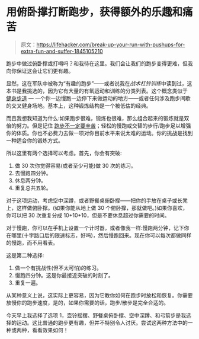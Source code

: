 # 用俯卧撑打断跑步，获得额外的乐趣和痛苦

> 原文：<https://lifehacker.com/break-up-your-run-with-pushups-for-extra-fun-and-suffer-1845105210>

跑步中做过俯卧撑或打嗝吗？和我待在这里。我们会让我们的跑步变得更难，但我向你保证这会让它们更有趣。



显然，这在军队中被称为“有趣的跑步”——或者说我在*战术杠铃训练*中读到过，这本书是我挑选的，因为它有大量的有氧运动和训练的分类列表。这个概念类似于 [健身步道](https://lifehacker.com/find-a-fitness-trail-and-exercise-like-its-1992-1825718545) — 一个你一边慢跑一边停下来做运动的地方——或者任何涉及跑步间歇的交叉健身场地。基本上，这种锻炼结构是一个被低估的经典。

而且我想我知道为什么:如果跑步很难，锻炼也很难，那么组合起来的锻炼就是双倍的努力。但是记住 [跑步不一定要辛苦](https://vitals.lifehacker.com/you-need-to-run-slower-1844984642)；轻松的慢跑或交替的步行/跑步足以增强你的体质。你也不必费力去做一项对你目前水平来说太难的运动。你的挑战是找到一种适合你的锻炼方式。

所以这里有两个选择可以考虑。首先，你会有突破:

1.  做 30 次你觉得容易(或者至少可能)做 30 次的练习。
2.  去慢跑四分钟。
3.  休息两分钟。
4.  重复总共五轮。

对于这项运动，考虑空中深蹲，或者野餐桌俯卧撑——把你的手放在桌子或长凳上，这样做俯卧撑。(如果你能从地上做 30 个俯卧撑，那就做吧。)如果你喜欢，你可以把 30 次重复分成 10+10+10，但是不要休息超过你需要的时间。

对于慢跑，你可以在手机上设置一个计时器，或者像我一样:慢跑两分钟，记下你在哪里(十字路口后的限速标志，好吗)，然后慢跑回来。现在你可以每次都做同样的慢跑，而不用看表。

这是第二种选择:

1.  做一个有挑战性(但不太可怕)的练习。
2.  慢跑四分钟。这是你最接近突破的时刻了。
3.  重复一遍。

从某种意义上说，这实际上更容易，因为它教你如何在跑步时放松和恢复。你需要放慢你的跑步速度，是的，如果你需要的话，跑步/散步是完全合适的。

今天早上我选择了选项 1，壶铃摇摆、野餐桌俯卧撑、空中深蹲、和弓箭步是我选择的运动。这比普通的跑步更有趣，但并不特别令人讨厌。尝试这两种方法中的一种或两种，看看效果如何！